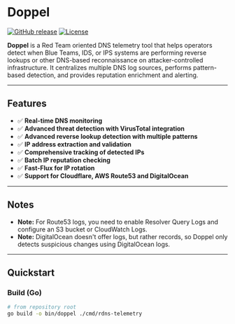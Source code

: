 # Doppel

[![GitHub release](https://img.shields.io/badge/release-v0.3.0-blue)]()
[![License](https://img.shields.io/badge/license-MIT-green)]()

**Doppel** is a Red Team oriented DNS telemetry tool that helps operators detect when Blue Teams, IDS, or IPS systems are performing reverse lookups or other DNS-based reconnaissance on attacker-controlled infrastructure. It centralizes multiple DNS log sources, performs pattern-based detection, and provides reputation enrichment and alerting.

---

## Features

- ✅ **Real-time DNS monitoring**  
- ✅ **Advanced threat detection with VirusTotal integration**  
- ✅ **Advanced reverse lookup detection with multiple patterns**  
- ✅ **IP address extraction and validation**  
- ✅ **Comprehensive tracking of detected IPs**  
- ✅ **Batch IP reputation checking**  
- ✅ **Fast-Flux for IP rotation**  
- ✅ **Support for Cloudflare, AWS Route53 and DigitalOcean**

---

## Notes

- **Note:** For Route53 logs, you need to enable Resolver Query Logs and configure an S3 bucket or CloudWatch Logs.  
- **Note:** DigitalOcean doesn't offer logs, but rather records, so Doppel only detects suspicious changes using DigitalOcean logs.

---

## Quickstart

### Build (Go)

```bash
# from repository root
go build -o bin/doppel ./cmd/rdns-telemetry
```
